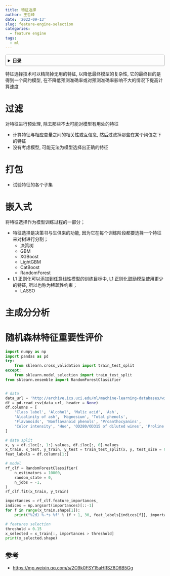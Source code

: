 ```yaml
---
title: 特征选择
author: 王哲峰
date: '2022-09-13'
slug: feature-engine-selection
categories:
  - feature engine
tags:
  - ml
---
```


<style>
details {
    border: 1px solid #aaa;
    border-radius: 4px;
    padding: .5em .5em 0;
}
summary {
    font-weight: bold;
    margin: -.5em -.5em 0;
    padding: .5em;
}
details[open] {
    padding: .5em;
}
details[open] summary {
    border-bottom: 1px solid #aaa;
    margin-bottom: .5em;
}
</style>

<details><summary>目录</summary><p>

- [过滤](#过滤)
- [打包](#打包)
- [嵌入式](#嵌入式)
- [主成分分析](#主成分分析)
- [随机森林特征重要性评价](#随机森林特征重要性评价)
  - [参考](#参考)
</p></details><p></p>

特征选择技术可以精简掉无用的特征, 以降低最终模型的复杂性, 
它的最终目的是得到一个简约模型, 在不降低预测准确率或对预测准确率影响不大的情况下提高计算速度

# 过滤

对特征进行预处理, 除去那些不太可能对模型有用处的特征

* 计算特征与相应变量之间的相关性或互信息, 然后过滤掉那些在某个阈值之下的特征
* 没有考虑模型, 可能无法为模型选择出正确的特征

# 打包

* 试验特征的各个子集

# 嵌入式

将特征选择作为模型训练过程的一部分；

* 特征选择是决策书与生俱来的功能, 因为它在每个训练阶段都要选择一个特征来对树进行分割；
    - 决策树
    - GBM
    - XGBoost
    - LightGBM
    - CatBoost
    - RandomForest
* L1 正则化可以添加到任意线性模型的训练目标中, L1 正则化鼓励模型使用更少的特征, 所以也称为稀疏性约束；
    - LASSO

# 主成分分析


# 随机森林特征重要性评价

```python
import numpy as np
import pandas as pd
try:
    from sklearn.cross_validation import train_test_split
except:
    from sklearn.model_selection import train_test_split
from sklearn.ensemble import RandomForestClassifier


# data
data_url = 'http://archive.ics.uci.edu/ml/machine-learning-databases/wine/wine.data'
df = pd.read_csv(data_url, header = None)
df.columns = [
    'Class label', 'Alcohol', 'Malic acid', 'Ash', 
    'Alcalinity of ash', 'Magnesium', 'Total phenols', 
    'Flavanoids', 'Nonflavanoid phenols', 'Proanthocyanins', 
    'Color intensity', 'Hue', 'OD280/OD315 of diluted wines', 'Proline'
]

# data split
x, y = df.iloc[:, 1:].values, df.iloc[:, 0].values
x_train, x_test, y_train, y_test = train_test_split(x, y, test_size = 0.3, random_state = 0)
feat_labels = df.columns[1:]

# model
rf_clf = RandomForestClassifier(
    n_estimators = 10000,
    random_state = 0,
    n_jobs = -1,
)
rf_clf.fit(x_train, y_train)

importances = rf_clf.feature_importances_
indices = np.argsort(importances)[::-1]
for f in range(x_train.shape[1]):
    print("%2d) %-*s %f" % (f + 1, 30, feat_labels[indices[f]], importances[indices[f]]))

# features selection
threshold = 0.15
x_selected = x_train[:, importances > threshold]
print(x_selected.shape)
```

## 参考

* https://mp.weixin.qq.com/s/2O9k0FSY15aHRSZ8D6B5Gg



